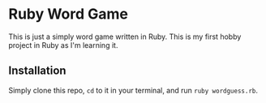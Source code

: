 # Ruby Word Game

This is just a simply word game written in Ruby. This is my first hobby project in Ruby as I'm learning it.

## Installation

Simply clone this repo, `cd` to it in your terminal, and run `ruby wordguess.rb`.